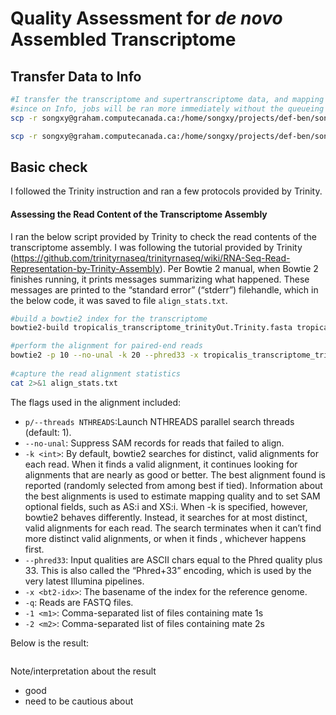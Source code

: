 # Quality Assessment for *de novo* Assembled Transcriptome 
## Transfer Data to Info
```bash
#I transfer the transcriptome and supertranscriptome data, and mapping result back to Info for down stream analysis
#since on Info, jobs will be ran more immediately without the queueing system, which Graham use and sometime jobs just queueing for a day or more.
scp -r songxy@graham.computecanada.ca:/home/songxy/projects/def-ben/songxy/tropicalis_gonad_transcriptome/data/tropicalis_gonad_supertranscriptome_dec2018/ /home/xue/tropicalis_gonad_transcriptome_Dec2018/data/tropicali_gonad_transcriptome_trinityOut

scp -r songxy@graham.computecanada.ca:/home/songxy/projects/def-ben/songxy/tropicalis_gonad_transcriptome/data/tropicalis_transcriptome_build_dec2018 /home/xue/tropicalis_gonad_transcriptome_Dec2018/data/tropicali_gonad_transcriptome_trinityOut
```
## Basic check 
I followed the Trinity instruction and ran a few protocols provided by Trinity. 

#### Assessing the Read Content of the Transcriptome Assembly
I ran the below script provided by Trinity to check the read contents of the transcriptome assembly. I was following the tutorial provided by Trinity (https://github.com/trinityrnaseq/trinityrnaseq/wiki/RNA-Seq-Read-Representation-by-Trinity-Assembly). Per Bowtie 2 manual, when Bowtie 2 finishes running, it prints messages summarizing what happened. These messages are printed to the “standard error” (“stderr”) filehandle, which in the below code, it was saved to file `align_stats.txt`.
```bash
#build a bowtie2 index for the transcriptome
bowtie2-build tropicalis_transcriptome_trinityOut.Trinity.fasta tropicalis_transcriptome_trinityOut.Trinity.fasta

#perform the alignment for paired-end reads 
bowtie2 -p 10 --no-unal -k 20 --phred33 -x tropicalis_transcriptome_trinityOut.Trinity.fasta -q -1 /home/xue/tropicalis_gonad_transcriptome_Dec2018/data/trim/XT_R1.fastq.gz -2 /home/xue/tropicalis_gonad_transcriptome_Dec2018/data/trim/XT_R2.fastq.gz 2>/home/xue/tropicalis_gonad_transcriptome_Dec2018/analysis/denovo_transcriptome_quality_check/read_contents_check/align_stats.txt| samtools view -@10 -Sb -o /home/xue/tropicalis_gonad_transcriptome_Dec2018/analysis/denovo_transcriptome_quality_check/read_contents_check/bowtie2.bam 
     
#capture the read alignment statistics
cat 2>&1 align_stats.txt
```
The flags used in the alignment included:
- `p/--threads NTHREADS`:Launch NTHREADS parallel search threads (default: 1).	
- `--no-unal`: Suppress SAM records for reads that failed to align.
- `-k <int>`: By default, bowtie2 searches for distinct, valid alignments for each read. When it finds a valid alignment, it continues looking for alignments that are nearly as good or better. The best alignment found is reported (randomly selected from among best if tied). Information about the best alignments is used to estimate mapping quality and to set SAM optional fields, such as AS:i and XS:i. When -k is specified, however, bowtie2 behaves differently. Instead, it searches for at most <int> distinct, valid alignments for each read. The search terminates when it can’t find more distinct valid alignments, or when it finds <int>, whichever happens first.
- `--phred33`: Input qualities are ASCII chars equal to the Phred quality plus 33. This is also called the “Phred+33” encoding, which is used by the very latest Illumina pipelines.
- `-x <bt2-idx>`: The basename of the index for the reference genome.
- `-q`: Reads are FASTQ files.
- `-1 <m1>`: Comma-separated list of files containing mate 1s
- `-2 <m2>`: Comma-separated list of files containing mate 2s


Below is the result:
```

```
Note/interpretation about the result
- good
- need to be cautious about
